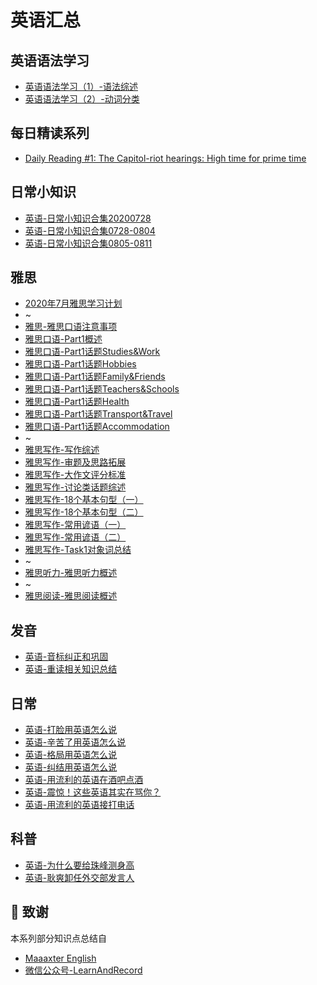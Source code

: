 # 英语汇总
## 英语语法学习
* [英语语法学习（1）-语法综述](./2022/2022-09/2022-09-11/英语语法学习（1）-语法综述.md)
* [英语语法学习（2）-动词分类](./2022/2022-09/2022-09-17/英语语法学习（2）-动词分类.md)

## 每日精读系列
* [Daily Reading #1: The Capitol-riot hearings: High time for prime time](./2022/2022-06/2022-06-19/daily-reading.md)

## 日常小知识
* [英语-日常小知识合集20200728](./2020/2020-07/2020-07-28/英语-小知识点分享.md)
* [英语-日常小知识合集0728-0804](./2020/2020-08/2020-08-04/英语-小知识点分享.md)
* [英语-日常小知识合集0805-0811](./2020/2020-08/2020-08-11/英语-小知识点分享.md)

## 雅思
* [2020年7月雅思学习计划](./2020/2020-07/2020年7月雅思学习计划.md)
* ~
* [雅思-雅思口语注意事项](./2020/2020-08/2020-08-29/雅思-雅思口语注意事项.md)
* [雅思口语-Part1概述](./2020/2020-06/2020-06-22/雅思-口语Part1概述.md)
* [雅思口语-Part1话题Studies&Work](./2020/2020-06/2020-06-23/雅思口语-Part1话题Studies_Work.md)
* [雅思口语-Part1话题Hobbies](./2020/2020-06/2020-06-25/雅思口语-Part1话题Hobbies.md)
* [雅思口语-Part1话题Family&Friends](./2020/2020-06/2020-06-26/雅思口语-Part1话题Family_Friends.md)
* [雅思口语-Part1话题Teachers&Schools](./2020/2020-06/2020-06-26/雅思口语-Part1话题Teachers_Schools.md)
* [雅思口语-Part1话题Health](./2020/2020-07/2020-07-03/雅思口语-Part1话题Health.md)
* [雅思口语-Part1话题Transport&Travel](./2020/2020-07/2020-07-04/雅思口语-Part1话题Transport&Travel.md)
* [雅思口语-Part1话题Accommodation](./2020/2020-07/2020-07-08/雅思口语-Part1话题Accommodation.md)
* ~
* [雅思写作-写作综述](./2020/2020-06/2020-06-21/雅思-写作综述.md)
* [雅思写作-审题及思路拓展](./2020/2020-06/2020-06-27/雅思写作-审题及思路拓展.md)
* [雅思写作-大作文评分标准](./2020/2020-06/2020-06-29/雅思写作-大作文评分标准.md)
* [雅思写作-讨论类话题综述](./2020/2020-07/2020-07-10/雅思写作-讨论类话题综述.md)
* [雅思写作-18个基本句型（一）](./2020/2020-07/2020-07-14/雅思写作-18个基本句型（一）.md)
* [雅思写作-18个基本句型（二）](./2020/2020-07/2020-07-15/雅思写作-18个基本句型（二）.md)
* [雅思写作-常用谚语（一）](./2020/2020-07/2020-07-16/雅思写作-常用谚语（一）.md)
* [雅思写作-常用谚语（二）](./2020/2020-07/2020-07-17/雅思写作-常用谚语（二）.md)
* [雅思写作-Task1对象词总结](./2020/2020-08/2020-08-20/雅思写作-Task1对象词总结.md)
* ~
* [雅思听力-雅思听力概述](./2020/2020-07/2020-07-01/雅思-雅思听力概述.md)
* ~
* [雅思阅读-雅思阅读概述](./2020/2020-07/2020-07-02/雅思-雅思阅读概述.md)

## 发音
* [英语-音标纠正和巩固](./2020/2020-07/2020-07-05/英语-音标纠正和巩固.md)
* [英语-重读相关知识总结](./2020/2020-07/2020-07-06/英语-重读相关知识总结.md)

## 日常
* [英语-打脸用英语怎么说](./2020/2020-05/2020-05-26/英语-打脸用英语怎么说.md)
* [英语-辛苦了用英语怎么说](./2020/2020-05/2020-05-27/英语-辛苦了英语怎么说.md)
* [英语-格局用英语怎么说](./2020/2020-05/2020-05-30/英语-格局用英语怎么说.md)
* [英语-纠结用英语怎么说](./2020/2020-05/2020-05-31/英语-纠结用英语怎么说.md)
* [英语-用流利的英语在酒吧点酒](./2020/2020-05/2020-05-28/英语-用流利的英语在酒吧点酒.md)
* [英语-震惊！这些英语其实在骂你？](./2020/2020-06/2020-06-02/英语-震惊！这些英语其实在骂你？.md)
* [英语-用流利的英语接打电话](./2020/2020-06/2020-06-03/英语-用流利的英语接打电话.md)

## 科普
* [英语-为什么要给珠峰测身高](./2020/2020-05/2020-05-29/英语-为什么要给珠峰测身高.md)
* [英语-耿爽卸任外交部发言人](./2020/2020-06/2020-06-05/英语-耿爽卸任外交部发言人.md)


## 🙏 致谢
本系列部分知识点总结自
* [Maaaxter English](https://www.youtube.com/channel/UCO8GewbsHFFmJn4kLLq1WXQ)
* [微信公众号-LearnAndRecord](https://mp.weixin.qq.com/s/N7L5tUm_lGvZbgaOOWZuvQ)
